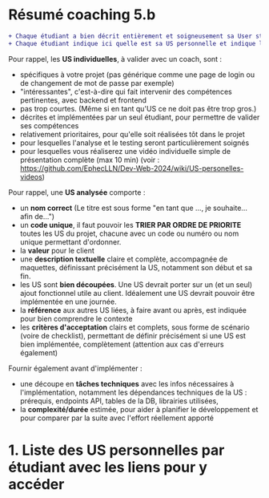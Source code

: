 # Résumé coaching 5.b
```diff
+ Chaque étudiant a bien décrit entièrement et soigneusement sa User story personnelle, comme attendu. 
+ Chaque étudiant indique ici quelle est sa US personnelle et indique le lien pour pouvoir accéder à sa description.
```

Pour rappel, les **US individuelles**, à valider avec un coach, sont :
* spécifiques à votre projet (pas générique comme une page de login ou de changement de mot de passe par exemple)
* "intéressantes", c'est-à-dire qui fait intervenir des compétences pertinentes, avec backend et frontend
* pas trop courtes. (Même si en tant qu'US ce ne doit pas être trop gros.)
* décrites et implémentées par un seul étudiant, pour permettre de valider ses compétences
* relativement prioritaires, pour qu'elle soit réalisées tôt dans le projet
* pour lesquelles l'analyse et le testing seront particulièrement soignés
* pour lesquelles vous réaliserez une vidéo individuelle simple de présentation complète (max 10 min)
(voir : https://github.com/EphecLLN/Dev-Web-2024/wiki/US-personelles-videos)

Pour rappel, une **US analysée** comporte :
- un **nom correct** (Le titre est sous forme "en tant que …, je souhaite… afin de…")
- un **code unique**, il faut pouvoir les **TRIER PAR ORDRE DE PRIORITE** toutes les US du projet, chacune avec un code ou numéro ou nom unique permettant d'ordonner.
- la **valeur** pour le client
- une **description textuelle** claire et complète, accompagnée de maquettes, définissant précisément la US, notamment son début et sa fin.
- les US sont **bien découpées**. Une US devrait porter sur un (et un seul) ajout fonctionnel utile au client. Idéalement une US devrait pouvoir être implémentée en une journée.
- la **référence** aux autres US liées, à faire avant ou après, est indiquée pour bien comprendre le contexte
- les **critères d'acceptation** clairs et complets, sous forme de scénario (voire de checklist), permettant de définir précisément si une US est bien implémentée, complètement (attention aux cas d'erreurs également)

Fournir également avant d'implémenter : 
- une découpe en **tâches techniques** avec les infos nécessaires à l'implémentation, notamment les dépendances techniques de la US : prérequis, endpoints API, tables de la DB, librairies utilisées, 
- la **complexité/durée** estimée, pour aider à planifier le développement et pour comparer par la suite avec l'effort réellement apporté

# 1. Liste des US personnelles par étudiant avec les liens pour y accéder















































